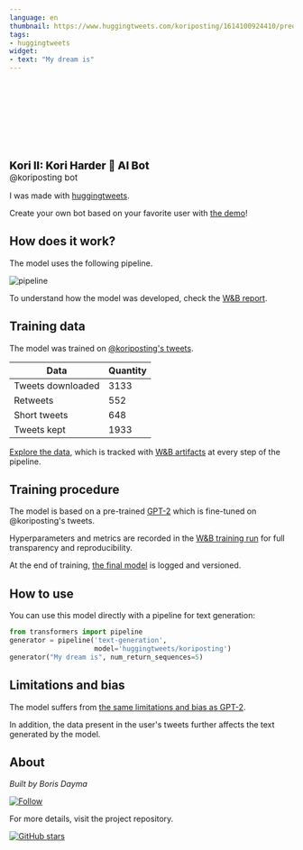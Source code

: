 ```yaml
---
language: en
thumbnail: https://www.huggingtweets.com/koriposting/1614100924410/predictions.png
tags:
- huggingtweets
widget:
- text: "My dream is"
---
```


<div>
<div style="width: 132px; height:132px; border-radius: 50%; background-size: cover; background-image: url('https://pbs.twimg.com/profile_images/1362145992875921408/vuauUc8U_400x400.jpg')">
</div>
<div style="margin-top: 8px; font-size: 19px; font-weight: 800">Kori II: Kori Harder 🤖 AI Bot </div>
<div style="font-size: 15px">@koriposting bot</div>
</div>

I was made with [huggingtweets](https://github.com/borisdayma/huggingtweets).

Create your own bot based on your favorite user with [the demo](https://colab.research.google.com/github/borisdayma/huggingtweets/blob/master/huggingtweets-demo.ipynb)!

## How does it work?

The model uses the following pipeline.

![pipeline](https://github.com/borisdayma/huggingtweets/blob/master/img/pipeline.png?raw=true)

To understand how the model was developed, check the [W&B report](https://app.wandb.ai/wandb/huggingtweets/reports/HuggingTweets-Train-a-model-to-generate-tweets--VmlldzoxMTY5MjI).

## Training data

The model was trained on [@koriposting's tweets](https://twitter.com/koriposting).

| Data | Quantity |
| --- | --- |
| Tweets downloaded | 3133 |
| Retweets | 552 |
| Short tweets | 648 |
| Tweets kept | 1933 |

[Explore the data](https://wandb.ai/wandb/huggingtweets/runs/qpd0htrb/artifacts), which is tracked with [W&B artifacts](https://docs.wandb.com/artifacts) at every step of the pipeline.

## Training procedure

The model is based on a pre-trained [GPT-2](https://huggingface.co/gpt2) which is fine-tuned on @koriposting's tweets.

Hyperparameters and metrics are recorded in the [W&B training run](https://wandb.ai/wandb/huggingtweets/runs/19rk1uxn) for full transparency and reproducibility.

At the end of training, [the final model](https://wandb.ai/wandb/huggingtweets/runs/19rk1uxn/artifacts) is logged and versioned.

## How to use

You can use this model directly with a pipeline for text generation:

```python
from transformers import pipeline
generator = pipeline('text-generation',
                     model='huggingtweets/koriposting')
generator("My dream is", num_return_sequences=5)
```

## Limitations and bias

The model suffers from [the same limitations and bias as GPT-2](https://huggingface.co/gpt2#limitations-and-bias).

In addition, the data present in the user's tweets further affects the text generated by the model.

## About

*Built by Boris Dayma*

[![Follow](https://img.shields.io/twitter/follow/borisdayma?style=social)](https://twitter.com/intent/follow?screen_name=borisdayma)

For more details, visit the project repository.

[![GitHub stars](https://img.shields.io/github/stars/borisdayma/huggingtweets?style=social)](https://github.com/borisdayma/huggingtweets)

